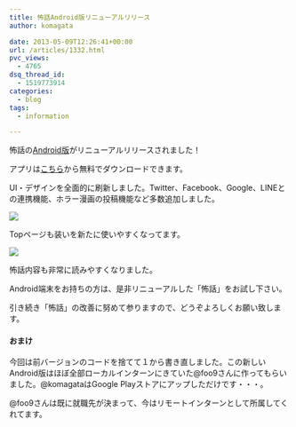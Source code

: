 ```yaml
---
title: 怖話Android版リニューアルリリース
author: komagata

date: 2013-05-09T12:26:41+00:00
url: /articles/1332.html
pvc_views:
  - 4765
dsq_thread_id:
  - 1519773914
categories:
  - blog
tags:
  - information

---
```

怖話の[Android版][1]がリニューアルリリースされました！

アプリは[こちら][1]から無料でダウンロードできます。

UI・デザインを全面的に刷新しました。Twitter、Facebook、Google、LINEとの連携機能、ホラー漫画の投稿機能など多数追加しました。

![][2]

Topページも装いを新たに使いやすくなってます。

![][3]

怖話内容も非常に読みやすくなりました。

Android端末をお持ちの方は、是非リニューアルした「怖話」をお試し下さい。

引き続き「怖話」の改善に努めて参りますので、どうぞよろしくお願い致します。

#### おまけ

今回は前バージョンのコードを捨てて１から書き直しました。この新しいAndroid版はほぼ全部ローカルインターンにきていた@foo9さんに作ってもらいました。@komagataはGoogle Playストアにアップしただけです・・・。

@foo9さんは既に就職先が決まって、今はリモートインターンとして所属してくれてます。

 [1]: https://play.google.com/store/apps/details?id=jp.fjord.kowabana&amp;feature=search_result#?t=W251bGwsMSwyLDEsImpwLmZqb3JkLmtvd2FiYW5hIl0
 [2]: https://lh6.ggpht.com/kAUwVmIg9PTD7ok5RKhLfdLGdsMLKM5ueH9KL_l-QDgDo5hRynbZ3eJBHtqKIej7Cq8
 [3]: https://lh5.ggpht.com/bOwZw3xUuJP20uS7jFZ4R800ArP6Po6WC8qu79-0Edic5_cs01fV-z793Yk35J0ZHg